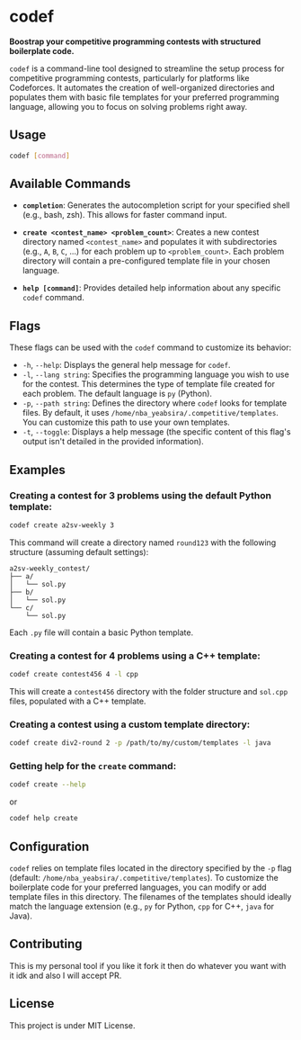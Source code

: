 # codef

**Boostrap your competitive programming contests with structured boilerplate code.**

`codef` is a command-line tool designed to streamline the setup process for competitive programming contests, particularly for platforms like Codeforces. It automates the creation of well-organized directories and populates them with basic file templates for your preferred programming language, allowing you to focus on solving problems right away.

## Usage

``` bash
codef [command]
```

## Available Commands

* **`completion`**: Generates the autocompletion script for your specified shell (e.g., bash, zsh). This allows for faster command input.

* **`create <contest_name> <problem_count>`**: Creates a new contest directory named `<contest_name>` and populates it with subdirectories (e.g., `A`, `B`, `C`, ...) for each problem up to `<problem_count>`. Each problem directory will contain a pre-configured template file in your chosen language.

* **`help [command]`**: Provides detailed help information about any specific `codef` command.

## Flags

These flags can be used with the `codef` command to customize its behavior:

* `-h`, `--help`: Displays the general help message for `codef`.
* `-l`, `--lang string`: Specifies the programming language you wish to use for the contest. This determines the type of template file created for each problem. The default language is `py` (Python).
* `-p`, `--path string`: Defines the directory where `codef` looks for template files. By default, it uses `/home/nba_yeabsira/.competitive/templates`. You can customize this path to use your own templates.
* `-t`, `--toggle`: Displays a help message (the specific content of this flag's output isn't detailed in the provided information).

## Examples

### Creating a contest for 3 problems using the default Python template:

```bash
codef create a2sv-weekly 3
```

This command will create a directory named `round123` with the following structure (assuming default settings):

```
a2sv-weekly_contest/
├── a/
│   └── sol.py
├── b/
│   └── sol.py
└── c/
    └── sol.py
```

Each `.py` file will contain a basic Python template. 

### Creating a contest for 4 problems using a C++ template:

```bash
codef create contest456 4 -l cpp
```

This will create a `contest456` directory with the folder structure and `sol.cpp` files, populated with a C++ template.

### Creating a contest using a custom template directory:

```bash
codef create div2-round 2 -p /path/to/my/custom/templates -l java
```

### Getting help for the `create` command:

```bash
codef create --help
```

or

```bash
codef help create
```

## Configuration

`codef` relies on template files located in the directory specified by the `-p` flag (default: `/home/nba_yeabsira/.competitive/templates`). To customize the boilerplate code for your preferred languages, you can modify or add template files in this directory. The filenames of the templates should ideally match the language extension (e.g., `py` for Python, `cpp` for C++, `java` for Java).

## Contributing

This is my personal tool if you like it fork it then do whatever you want with it idk and also I will accept PR. 

## License

This project is under MIT License.

